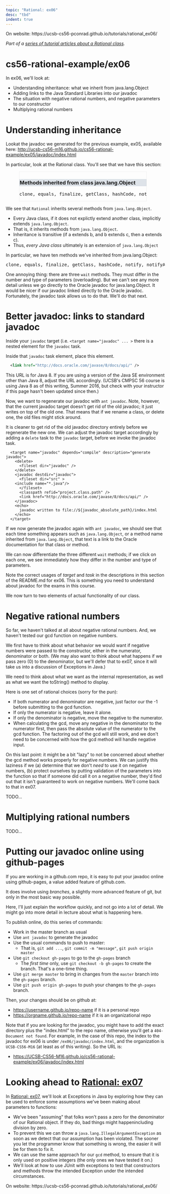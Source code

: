 ```yaml
---
topic: "Rational: ex06"
desc: "tbd"
indent: true
---
```


<div class="github-preview-only">On website: https://ucsb-cs56-pconrad.github.io/tutorials/rational_ex06/</div>



<em>Part of a [series of tutorial articles about a Rational class](/tutorials/rational/).</em>

# cs56-rational-example/ex06


In ex06, we'll look at:

* Understanding inheritance: what we inherit from java.lang.Object
* Adding links to the Java Standard Libraries into our javadoc
* The situation with negative rational numbers, and negative parameters to our constructor
* Multiplying rational numbers

# Understanding inheritance

Lookat the javadoc we generated for the previous example, ex05,
available here: http://ucsb-cs56-m16.github.io/cs56-rational-example/ex05/javadoc/index.html

In particular, look at the Rational class.   You'll see that we have this section:

<div style="margin-left:3em; border: 1px solid #eee; width:80%;">
<h3 style="background-color: #dee3e9; border: 1px solid #d0d9e0;"> Methods inherited from class java.lang.Object </h3>
<pre>clone, equals, finalize, getClass, hashCode, notify, notifyAll, wait, wait, wait</pre>
</div>

We see that `Rational` inherits several methods from `java.lang.Object`.

* Every Java class, if it does not explictly extend another class, implicitly extends `java.lang.Object`.
* That is, it inherits methods from `java.lang.Object`.
* Inheritance is transitive (if a extends b, and b extends c, then a extends c).
* Thus, *every Java class* ultimately is an extension of `java.lang.Object`

In particular, we have ten methods we've inherited from java.lang.Object:

<pre>clone, equals, finalize, getClass, hashCode, notify, notifyAll, wait, wait, wait</pre>

One annoying thing: there are three `wait` methods.  They must differ in the number and type of parameters (overloading).
But we can't see any more detail unless we go directly to the Oracle javadoc for java.lang.Object.  It would be nicer
if our javadoc linked directly to the Oracle javadoc.  Fortunately, the javadoc task allows us to do that.  We'll do that next.

# Better javadoc: links to standard javadoc

Inside your `javadoc` target (i.e. `<target name="javadoc" ... >`  there is a nested element for the `javadoc` task.

Inside that `javadoc` task element, place this element. 

```xml
  <link href="http://docs.oracle.com/javase/8/docs/api/" />       
```

This URL is for Java 8.  If you are using a version of the Java SE
environment other than Java 8, adjust the URL accordingly.  (UCSB's
CMPSC 56 course is using Java 8 as of this writing, Summer 2016, but
check with your instructor if this page hasn't been updated since
then.)

Now, we want to regenerate our javadoc with `ant javadoc`.
Note, however, that the current javadoc target doesn't get rid of the
old javadoc; it just writes on top of the old one.  That means that if
we rename a class, or delete one, the old files might stick around.

It is cleaner to get rid of the old javadoc directory entirely before
we regenerate the new one.  We can adjust the javadoc target accordingly
by adding a `delete` task to the `javadoc` target, before we invoke
the javadoc task.

```
  <target name="javadoc" depends="compile" description="generate javadoc">
    <delete>
      <fileset dir="javadoc" />
    </delete>
    <javadoc destdir="javadoc">
      <fileset dir="src" >
	<include name="*.java"/>
      </fileset>
      <classpath refid="project.class.path" />
      <link href="http://docs.oracle.com/javase/8/docs/api/" />          
    </javadoc>
    <echo>
      javadoc written to file://${javadoc_absolute_path}/index.html
    </echo> 
  </target>

```

If we now generate the javadoc again with `ant javadoc`, we should see that
each time something appears such as `java.lang.Object`, or a method name
inherited from `java.lang.Object`, that text is a link to the Oracle documentation
for that class or method.

We can now differentiate the three different `wait` methods; if we click on each one,
we see immediately how they differ in the number and type of parameters.

Note the correct usages of *target* and *task* in the descriptions
in this section of the README.md for ex06.   This
is something you need to understand about javadoc
for the exams in this course.

We now turn to two elements of actual functionality of our class.

# Negative rational numbers

So far, we haven't talked at all about negative rational numbers. And, we haven't tested our gcd function on negative numbers.

We first have to think about what behavior we would want if negative numbers were passed to the constructor, either in the numerator,
denominator or both.   (We may also want to think about what happens if we pass zero (0) to the denominator, but we'll defer that to
ex07, since it will take us into a discussion of Exceptions in Java.)

We need to think about what we want as the internal representation, as well as what we want the toString() method to display.

Here is one set of rational choices (sorry for the pun):

* If both numerator and denominator are negative, just factor our the -1 before submitting to the gcd function.
* If only the numerator is negative, leave it alone.
* If only the denominator is negative, move the negative to the numerator.
* When calculating the gcd, move any negative in the denominator to the numerator first, then pass the absolute value of the numerator to the gcd function.   The factoring out of the gcd will still work, and we don't need to be concerned with how the gcd method will handle negative input.

On this last point: it might be a bit "lazy" to not be concerned about whether the gcd method works properly for negative numbers. We can
justify this laziness if we (a) determine that we don't *need* to use it on negative numbers, (b) protect ourselves by putting validation of the parameters into the function so that if someone did call it on a negative number, they'd find out that it isn't guaranteed to work on negative numbers.  We'll come back to that in ex07.

TODO...

# Multiplying rational numbers

TODO...


# Putting our javadoc online using github-pages

If you are working in a github.com repo, it is easy to put your javadoc online using github-pages, a value added feature of github.com.

It does involve using *branches*, a slightly more advanced feature of git, but only in the most basic way possible.

Here, I'll just explain the workflow quickly, and not go into a lot of detail.     We might go into more detail in lecture about what
is happening here.

To publish online, do this series of commands:

* Work in the master branch as usual
* Use `ant javadoc` to generate the javadoc
* Use the usual commands to push to master:
    * That is, `git add ...`,  `git commit -m "message"`, `git push origin master` 
* Use `git checkout gh-pages` to go to the `gh-pages` branch
    * The *first time* only, use `git checkout -b gh-pages` to create the branch.  That's a one-time thing.
* Use `git merge master` to bring in changes from the `master` branch into the `gh-pages` branch.
* Use `git push origin gh-pages` to push your changes to the `gh-pages` branch.

Then, your changes should be on github at:
*  <https://username.github.io/repo-name> if it is a personal repo
*  <https://orgname.github.io/repo-name> if it is an organizational repo

Note that if you are looking for the javadoc, you might have to add the exact directory plus the "index.html" to the repo name, otherwise you'll get a `404-Document not found`.   For example, in the case of this repo, the index to the javadoc for ex06 is under `/ex06/javadoc/index.html`, and the organization is `UCSB-CS56-M16` (at least as of this writing). So the URL is:

* <https://UCSB-CS56-M16.github.io/cs56-rational-example/ex06/javadoc/index.html>


# Looking ahead to [Rational: ex07](rational_ex07/)

In [Rational: ex07](rational_ex07/), we'll look at Exceptions in Java by exploring how they can be used to enforce some assumptions we've been making about parameters to functions:
* We've been "assuming" that folks won't pass a zero for the denominator of our Rational object.  If they do, bad things might happenincluding division by zero.
* To prevent this we can throw a `java.lang.IllegalArgumentException` as soon as we detect that our assumption has been violated. The sooner you let the programmer know that something is wrong, the easier it will be for them to fix it.
* We can use the same approach for our `gcd` method, to ensure that it is only used on positive integers (the only ones we have tested it on.)
* We'll look at how to use JUnit with exceptions to test that constructors and methods throw the intended Exception under the intended circumstances.




<div class="github-preview-only">On website: https://ucsb-cs56-pconrad.github.io/tutorials/rational_ex06/</div>
